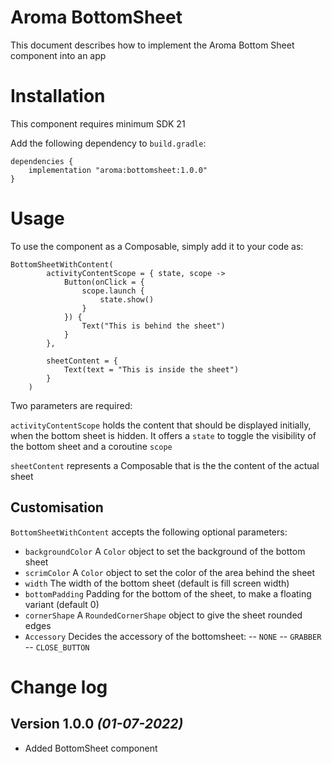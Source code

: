 # Aroma BottomSheet

This document describes how to implement the Aroma Bottom Sheet component into an app

# Installation

This component requires minimum SDK 21

Add the following dependency to `build.gradle`:
```
dependencies {
    implementation "aroma:bottomsheet:1.0.0"
}
```

# Usage

To use the component as a Composable, simply add it to your code as:

```
BottomSheetWithContent(
        activityContentScope = { state, scope ->
            Button(onClick = {
                scope.launch {
                    state.show()
                }
            }) {
                Text("This is behind the sheet")
            }
        },
        
        sheetContent = {
            Text(text = "This is inside the sheet")
        }
    )
```
Two parameters are required:

`activityContentScope` holds the content that should be displayed initially, when the bottom sheet is hidden. It offers a `state` to toggle the visibility of the bottom sheet and a coroutine `scope`

`sheetContent` represents a Composable that is the the content of the actual sheet

## Customisation
`BottomSheetWithContent` accepts the following optional parameters:

- `backgroundColor` A `Color` object to set the background of the bottom sheet
- `scrimColor` A `Color` object to set the color of the area behind the sheet
- `width` The width of the bottom sheet (default is fill screen width)
- `bottomPadding` Padding for the bottom of the sheet, to make a floating variant (default 0)
- `cornerShape` A `RoundedCornerShape` object to give the sheet rounded edges
- `Accessory` Decides the accessory of the bottomsheet:
  -- `NONE`
  -- `GRABBER`
  -- `CLOSE_BUTTON`


# Change log

Version 1.0.0 *(01-07-2022)*
----------------------------
* Added BottomSheet component
